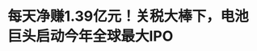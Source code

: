 <!DOCTYPE html>
<html lang="zh-CN">

<head>
    
<title>每天净赚1.39亿元！关税大棒下，电池巨头启动今年全球最大IPO_腾讯新闻</title>
<meta name="keywords" content="宁德时代,股票,关税,电池,IPO,中国石化">
<meta name="description" content="腾讯汽车《远光灯》 特约作者｜郭亦非       编辑｜杨布丁      今年全球市场规模最大的一次IPO即将诞生。      5月12日上午，香港交易所披露，宁德时代宣布正式启动国际配售簿记，在港....">
<meta name="author" content="腾讯网">
<meta name="copyright" content="Copyright 1998 - 2025 Tencent. All Rights Reserved">
<meta property="og:type" content="news" />

<meta property="og:title" content="每天净赚1.39亿元！关税大棒下，电池巨头启动今年全球最大IPO_腾讯新闻" />
<meta property="og:description" content="腾讯汽车《远光灯》 特约作者｜郭亦非       编辑｜杨布丁      今年全球市场规模最大的一次IPO即将诞生。      5月12日上午，香港交易所披露，宁德时代宣布正式启动国际配售簿记，在港...." />
<meta property="og:url" content="https://news.qq.com/rain/a/20250512A03FQV00" />
<meta property="og:image" content="https://inews.gtimg.com/news_ls/O8CxXuHLhS8BEH8XmpacqXubxEOiiwYJR0CrlowwB58IEAA_640330/0" />
<meta property="article:author" content="远光灯" />
<meta property="article:published_time" content="2025-05-12 11:17:18" />
<meta property="category" content="finance" />

<meta name="baidu-site-verification" content="jJeIJ5X7pP" />
    <meta charset="utf-8" />
<meta http-equiv="X-UA-Compatible" content="IE=Edge" />
<meta name="viewport" content="width=device-width, initial-scale=1, shrink-to-fit=no" />
<link rel="dns-prefetch" href="mat1.gtimg.com">
<link rel="dns-prefetch" href="i.news.qq.com">
<link rel="shortcut icon" href="https://mat1.gtimg.com/qqcdn/qqindex2021/favicon.ico">
<script nomodule="true" src="https://mat1.gtimg.com/qqcdn/qqindex2021/common-static/20240515201444/core3-37-1.min.js"></script>
<script>
  try {
    if (!window.IntersectionObserver) {
      var observerScript = document.createElement('script');
      observerScript.src = "https://mat1.gtimg.com/qqcdn/qqindex2021/common-static/20241024141058/intersection-observer-polyfill.js";
      document.head.appendChild(observerScript);
    }
  } catch (error) {}
</script>

<script>
  try {
    if (!Element.prototype.scrollTo) {
      var scrollScript = document.createElement('script');
      scrollScript.src = "https://mat1.gtimg.com/qqcdn/qqindex2021/common-static/20241025153001/scroll-behavior-polyfill.js";
      document.head.appendChild(scrollScript);
    }
  } catch (error) {}
</script>
<script>
  try {
    if ('scrollRestoration' in window.history) {
      window.history.scrollRestoration = 'manual';
    }
    window.isPcClient = Boolean(window.electron) && (
      window.navigator.userAgent.indexOf('pc-client') > 0 ||
      window.navigator.userAgent.indexOf('TencentNews') > 0
    );
  } catch {}
</script>
<script>
  try {
    if (window.isPcClient) {
      var bodyStyle = document.createElement('style');
      bodyStyle.innerText = 'body{ zoom: 0.95 }';
      document.head.appendChild(bodyStyle);
    }
  } catch {}
</script>
<script>
  window.DATA = {"url":"https://view.inews.qq.com/a/20250512A03FQV00","article_id":"20250512A03FQV00","article_type":"0","title":"每天净赚1.39亿元！关税大棒下，电池巨头启动今年全球最大IPO","desc":"腾讯汽车《远光灯》 特约作者｜郭亦非       编辑｜杨布丁      今年全球市场规模最大的一次IPO即将诞生。      5月12日上午，香港交易所披露，宁德时代宣布正式启动国际配售簿记，在港....","iNewsRecommendLevel":1,"abstract":"腾讯汽车《远光灯》 特约作者｜郭亦非       编辑｜杨布丁      今年全球市场规模最大的一次IPO即将诞生。      5月12日上午，香港交易所披露，宁德时代宣布正式启动国际配售簿记，在港....","catalog1":"finance","ad_channel_sign":"finance","introduction":"","media":"远光灯","media_id":"2606","pubtime":"2025-05-12 11:17:18","comment_id":"8411123603","political":0,"cmsId":"20250512A03FQV00","cms_id":"20250512A03FQV00","closeAllAd":0,"closeAllFavorite":false,"originContent":{"directory":{"ai_list":[{"desc":"宁德时代启动全球最大IPO","link":"AIPOS_0"},{"desc":"宁德时代港股IPO规模","link":"AIPOS_1"},{"desc":"宁德时代海外市场拓展","link":"AIPOS_2"},{"desc":"宁德时代海外产能布局","link":"AIPOS_3"},{"desc":"宁德时代基石投资者","link":"AIPOS_4"},{"desc":"宁德时代面临关税挑战","link":"AIPOS_5"}],"enable":2,"list":null},"key_points_show":["宁德时代正式启动国际配售簿记，计划在港上市发行1.179亿股H股，若全额行使发行价格上限，融资规模预计为40-53亿美元，成为今年全球规模最大的一次IPO。","公司此次港股IPO所筹资金90%用于推进匈牙利一期和二期项目，10%用于一般运营资金，匈牙利项目投资规模为73.4亿欧元，总产能为100GWh。","除此之外，宁德时代还与斯特兰蒂斯合资的西班牙磷酸铁锂电池工厂，投资额为41亿欧元，规划产能为50GWh，计划2026年底开始生产。","此次港股上市，宁德时代获得20余家基石投资者支持，其中包括中石化、KIA、高瓴资本等，投资金额从3000万美元到5亿美元不等。"],"text":"\u003cdiv class=\"rich_media_content\"\u003e\u003cp\u003e\u003cstrong\u003e腾讯汽车《远光灯》 特约作者｜郭亦非 \u003c/strong\u003e\u003c/p\u003e\u003cp\u003e\u003cstrong\u003e编辑｜杨布丁\u003c/strong\u003e\u003c/p\u003e\u003cp\u003e今年全球市场规模最大的一次IPO即将诞生。\u003c/p\u003e\u003cp\u003e5月12日上午，\u003c!--SECURE_LINK_BEGIN_0--\u003e香港交易所\u003c!--SECURE_LINK_END_0--\u003e披露，\u003c!--SECURE_LINK_BEGIN_1--\u003e宁德时代\u003c!--SECURE_LINK_END_1--\u003e宣布正式启动国际配售簿记，在港上市拟发行1.179亿股H股，另设发售量调整权及超额配股权，若该两项权利均获全额行使，按发行价格上限每股263港元计算，本次港股IPO发行规模预计为40-53亿美元。\u003c/p\u003e\u003cp\u003e\u003cstrong\u003e不出意外，这不仅是今年全球规模最大的一次IPO，也是自2021年2月快手登陆港交所（62亿美元），香港募资规模最大的一次新股上市。\u003c/strong\u003e宁德时代预计于5月20日，在香港联交所主板挂牌并开始上市交易。\u003c/p\u003e\u003cp\u003e值得一提的是，作为新能源行业最大竞争对手，2025年3月，\u003c!--SECURE_LINK_BEGIN_2--\u003e比亚迪\u003c!--SECURE_LINK_END_2--\u003e刚刚在港股完成了一笔433亿港元的巨额融资。\u003c/p\u003e\u003cp\u003e相比于5月9日A股248.27元/股的收盘价，263港元的这一港股定价有小幅折让。中信里昂此前判断，5%—10%的折让幅度能够获得港股投资者认可。\u003c/p\u003e\u003cp\u003e为了将股价保持高位，早在4月7日，宁德时代便推出40-80亿元的A股回购计划。截至4月底，17个交易日累计回购金额已达15.5亿元。\u003c/p\u003e\u003cp\u003e国内市场增长空间逼近天花板，宁德时代迫切需要海外市场增量。\u003cstrong\u003e\u003c!--SECURE_LINK_BEGIN_3--\u003e华泰证券\u003c!--SECURE_LINK_END_3--\u003e此前在一份研报中判断称，宁德时代赴港上市的主要目的不是融资，而是搭建海外资本运作的关键平台，助力推动海外市场拓展、产能建设落地。\u003c/strong\u003e\u003c/p\u003e\u003cp\u003e海外产能布局仍充满着不确定性因素。财报披露，截至2025年一季度末，宁德时代持有现金及现金等价物余额达到2863亿元。虽然不差钱，但海外建厂及运营需大量外汇储备。截至2024年底，其手中持有132.57亿美元及16.16亿欧元，这难以覆盖欧洲等地动辄数十亿欧元的投资及持续的海外战略布局需求。\u003c!--MID_AD_0--\u003e\u003c!--EOP_0--\u003e\u003c/p\u003e\u003c!--MID_ARTICLE_AD_0--\u003e\u003c!--PARAGRAPH_0--\u003e\u003cp\u003e\u003cstrong\u003e宁德时代披露，此次港股上市所筹资金90%用于推进匈牙利一期和二期项目，10%则用于一般运营资金。\u003c/strong\u003e匈牙利项目投资规模为73.4亿欧元，总产能为100GWh。目前一期项目模组线已经投入运行，电芯预计2025年下半年投产。截至2024年底，公司已投入约7亿欧元。\u003c/p\u003e\u003cp\u003e此外，其与\u003c!--SECURE_LINK_BEGIN_4--\u003e斯特兰蒂斯\u003c!--SECURE_LINK_END_4--\u003e合资的西班牙磷酸铁锂电池工厂，投资额为41亿欧元，规划产能为50GWh，计划2026年底开始生产。其还计划在印尼投资60亿美元动力电池产业链，预计2027年投产，年产能为15GWh。截至2024年底，公司目前产能约 676GWh，在建产能 219GWh，产能利用率为76%。\u003c!--MID_AD_1--\u003e\u003c!--EOP_1--\u003e\u003c/p\u003e\u003c!--MID_ARTICLE_AD_1--\u003e\u003c!--PARAGRAPH_1--\u003e\u003cp\u003e\u003cstrong\u003e中石化领衔，20余家基石投资者入局\u003c/strong\u003e\u003c/p\u003e\u003cp\u003e此次宁德时代赴港上市，有多达20家基石投资者参与这场资本盛宴。\u003c/p\u003e\u003cp\u003e这份名单遍及国央企巨头、国内知名私募、海外主权基金、地方国资等，投资金额从3000万美元到5亿美元不等，按照263港元发行上限计算，基石投资者合计认购203.71亿港元，占到此次发行的65.7%。\u003c/p\u003e\u003cp\u003e这其中，\u003cstrong\u003e包括中石化、KIA（科威特投资局）、高瓴资本三家投资额最大，分别为5亿美元、5亿美元和2亿美元\u003c/strong\u003e，其他投资者包括高毅资产、UBS（\u003c!--SECURE_LINK_BEGIN_5--\u003e瑞银\u003c!--SECURE_LINK_END_5--\u003e）资管、Oaktree（橡树资本）、Mirae（韩国未来资产）、RBC（\u003c!--SECURE_LINK_BEGIN_6--\u003e加拿大皇家银行\u003c!--SECURE_LINK_END_6--\u003e）、\u003c!--SECURE_LINK_BEGIN_7--\u003e中国太保\u003c!--SECURE_LINK_END_7--\u003e、泰康、博裕、景林、洛阳科创、中邮理财等。\u003c/p\u003e\u003cp\u003e\u003c!--IMG_0--\u003e\u003c/p\u003e\u003cp class=\"qqnews_image_desc\" style=\"color: #666; font-size: 14px; text-align: center\"\u003e宁德时代港股IPO基石投资者\u003c/p\u003e\u003cp\u003e\u003cstrong\u003e央企能源巨头中石化成为基石投资者，其实早就有迹可循。\u003c/strong\u003e\u003c/p\u003e\u003cp\u003e在宁德时代启动港股IPO不久，4月初，其就与中石化达成换电合作协议，计划年内建设500座换电站，长期目标扩展至1万座。值得一提的是，作为中国最大的成品油和石化产品巨头，中石化已在全国建成3万座加油站，以及1万座超充快充站。\u003c/p\u003e\u003cp\u003e\u003c!--SECURE_LINK_BEGIN_8--\u003e曾毓群\u003c!--SECURE_LINK_END_8--\u003e和中石化董事长马永生共同出席了上述签约仪式。除了换电外，双方还将在零碳、微电网、车生态、电池材料等领域拓展合作空间，“同时结合产业合作落地推动多层次资本股权合资的合作”。\u003c/p\u003e\u003cp\u003e\u003cstrong\u003e换电是曾毓群格外看中的新增长引擎，\u003c/strong\u003e他此前曾判断称，“到2030年，在电车补能模式上，换电、家充和公共充电桩将三分天下。”为此，宁德时代立下目标——2025年建成1000座换电站，中期目标为10000座，最终目标则为30000座至40000座，试图成为“电动汽车界的中石油/中石化”。\u003c/p\u003e\u003cp\u003e值得一提的是，与众多海湾石油国家类似，科威特也正推动新能源转型，其“2025愿景”提出要减少对石油的依赖。2025年3月，其已与中国达成合建两大光伏项目的框架协议，每个项目的装机容量为3500兆瓦（MW），以此应对夏季电力供应缺口扩大难题。\u003c/p\u003e\u003cp\u003e\u003cstrong\u003e一位香港私募投资人士告诉腾讯汽车《远光灯》，对于这些机构来说，投资更多带有战略意义，比如通过成为股东的方式吸引宁德去当地投资，抓住新能源红利期；而中小投资者则更看中是否能在中短期赚到钱。电池行业高度竞争，宁德时代也不是拥有强护城河的企业，仅靠价格、成本优势创造的护城河都比较脆弱。\u003c/strong\u003e\u003c/p\u003e\u003cp\u003e截止到2025年3月底，宁德时代股权结构中，57岁的曾毓群实控的瑞庭投资，持有23.27%的股份。此次港股上市后，曾毓群持股比例将降至22.66%，仍为公司第一大股东。\u003c/p\u003e\u003cp\u003e作为多年创业搭档，担任副董事长的李平直接持股4.58%。两人曾长期为一致行动人，但在去年2月，双方解除一致行动人关系，公司实际控制人由曾毓群、李平变更为曾毓群。此外，黄世霖持股10.58%，他也为宁德时代联合创始人，曾为公司“二当家”，早前于2022年离职。宁波联合创新新能源投资管理合伙企业也持股6.45%。\u003c/p\u003e\u003cp data-exeditor-arbitrary-box=\"image-box\"\u003e\u003c!--IMG_1--\u003e\u003c/p\u003e\u003cp style=\"text-align: center\" class=\"qqnews_image_desc\"\u003e\u003cspan style=\"font-size: 14px\"\u003e\u003cspan style=\"color: rgb(102, 102, 102)\"\u003e（港股上市后宁德时代股权结构图）\u003c/span\u003e\u003c/span\u003e\u003c/p\u003e\u003cp\u003e\u003cstrong\u003e关税大棒下，如何把更多电池卖到海外去？\u003c/strong\u003e\u003c/p\u003e\u003cp\u003e借助于中国新能源汽车市场的起飞，宁德时代顺势成为全球出货量最大、也是最能赚钱的电池公司。\u003c/p\u003e\u003cp\u003e韩国市场机构SNE Research统计，在动力电池领域，宁德时代动力电池装车量已连续8年排名全球第一，2024年全球市占率为37.9%，2025年一季度提升至38.3%，明显高于第二名比亚迪（16.7%）。\u003c/p\u003e\u003cp\u003e财报显示，在营收首次同比下降9.7%的前提下，\u003cstrong\u003e2024年，宁德时代的归母利润仍保持15%的同比增幅，507.45亿元的利润值也是2018年A股上市以来的最高峰，相当于每天净赚1.39亿元。\u003c/strong\u003e这一方面得益于麒麟、神行电池等高溢价产品的出货量提升，另一方面也靠自身供应链的降本策略所致。\u003c/p\u003e\u003cp\u003e纵观竞争激烈的国内车市，持续近三年的价格战未见停歇，占到整车三成以上成本的电池，自然也是车企迫切需要降本的焦点。依靠电池品牌溢价，“选电车认准宁德时代电池”的To C战略能否持续仍需打个问号。此外，随着比亚迪、吉利、广汽等自主车企下场自研电池，并集体冲高，宁德时代在中高端市场也面临着不小的冲击。\u003c!--MID_AD_2--\u003e\u003c!--EOP_2--\u003e\u003c/p\u003e\u003c!--MID_ARTICLE_AD_2--\u003e\u003c!--PARAGRAPH_2--\u003e\u003cp\u003e\u003cstrong\u003e一位锂电池行业人士对腾讯汽车《远光灯》分析称，宁德时代此前在全球布局大量锂镍钴磷等电池矿产资源，但这两年市场供需关系逆转，电池级碳酸锂每吨价格从接近60万元跌至现在的六七万，想要消化这些上游原材料产能，光靠卖给车企动力电池远远不够，还需要向更多下游消费场景延伸，寻找第二条业务增长曲线，比如巧克力换电、磐石滑板底盘、商业航空、人形机器人等。\u003c/strong\u003e\u003c!--MID_AD_3--\u003e\u003c!--EOP_3--\u003e\u003c/p\u003e\u003c!--MID_ARTICLE_AD_3--\u003e\u003c!--PARAGRAPH_3--\u003e\u003cp\u003e“走出去，到海外去”，也成了宁德时代的迫切任务。海外市场毛利高、增长空间大，但不确定性因素也更强。在2024年，宁德时代海外营收同比下降了15.77%至1103.4亿元，在整体营收占比中，也减少了2.19个百分点。\u003c/p\u003e\u003cp\u003e相比于把动力电池更多卖给国内车企，储能电池业务方面的国外客户占比六成，这些主要订单来自欧洲和美国市场。\u003c/p\u003e\u003cp\u003e2024年，美国对从中国进口的锂电池加征25%的关税，2025年，在特朗普关税大棒下，汽车零部件则征收25%的关税。这意味着，作为行业领头羊，宁德时代难以独善其身，此前其已被美国国防部列为中国军事企业名单，甚至此次港股IPO两位联席保荐人大摩和美国银行，也一度遭到美国国会议员发函劝退。\u003c/p\u003e\u003cp\u003e\u003cstrong\u003e值得一提的是，在此次招股书中，宁德时代也特意披露了该风险：“近年来，我们直接从中国出口到美国的产品收入占比比较小，但也无法预测各国关税演变对业务产生的潜在影响。”\u003c/strong\u003e\u003c/p\u003e\u003cp\u003e海豚投研在一份研报中指出，美国关税对宁德时代储能业务影响相对较大，2024年其储能出货40%-50%是往美国，对应约40-45Gwh左右，占2024年整体出货量约9%，这部分业务净利约占到整体净利的10%-15%。\u003c/p\u003e\u003cp\u003e\u003cstrong\u003e其建议称，如果关税持续严重影响公司储能业务，宁德时代可能会考虑采用类似动力电池向美国出货的的LRS模式\u003c/strong\u003e（采用许可、授权和服务的方式，帮助电池厂商快速建成电池工厂，工厂资本开支则由另一厂商承担，宁德时代不在合作工厂占有股份，而是收取专利授权费和服务费，所以虽然降低了收入规模，但资本开支减少，同时技术授权高毛利模式会带来利润率提升），这块对美国的储能生意仍然可以继续做下去。\u003c!--MID_AD_4--\u003e\u003c!--EOP_4--\u003e\u003c/p\u003e\u003c!--MID_ARTICLE_AD_4--\u003e\u003c!--PARAGRAPH_4--\u003e\u003cp\u003e早在2023年，福特汽车宣布投资35亿美元，与宁德时代共建动力电池厂，这是其LRS模式下落地的首个合作项目。但囿于需求不足等原因，项目规划产能目前缩减超过四成。此外，去年，市场传闻通用汽车正与宁德时代谈判共建电池工厂，但迄今为止未见正式落地。\u003c/p\u003e\u003cp\u003e对于美国市场的现状，在5月初的一场与投资者的沟通会上，宁德时代管理层介绍称，去年美国市场出货40-50GWh，但特斯拉等客户美国工厂集成产品销往全球，仅美国本土销售部分受影响，占美国出货不到一半，直接影响占储能业务不到5%。美国市场储能项目因关税停滞，中东、澳洲等市场增量将填补缺口。\u003c/p\u003e\u003cdiv powered-by=\"qqnews_ex-editor\"\u003e\u003c/div\u003e\u003cstyle\u003e.rich_media_content{--news-tabel-th-night-color: #444444;--news-font-day-color: #333;--news-font-night-color: #d9d9d9;--news-bottom-distance: 22px}.rich_media_content p:not([data-exeditor-arbitrary-box=image-box]){letter-spacing:.5px;line-height:30px;margin-bottom:var(--news-bottom-distance);word-wrap:break-word}.rich_media_content{color:var(--news-font-day-color);font-size:18px}@media(prefers-color-scheme:dark){body:not([data-weui-theme=light]):not([dark-mode-disable=true]) .rich_media_content p:not([data-exeditor-arbitrary-box=image-box]){letter-spacing:.5px;line-height:30px;margin-bottom:var(--news-bottom-distance);word-wrap:break-word}body:not([data-weui-theme=light]):not([dark-mode-disable=true]) .rich_media_content{color:var(--news-font-night-color)}}.data_color_scheme_dark .rich_media_content p:not([data-exeditor-arbitrary-box=image-box]){letter-spacing:.5px;line-height:30px;margin-bottom:var(--news-bottom-distance);word-wrap:break-word}.data_color_scheme_dark .rich_media_content{color:var(--news-font-night-color)}.data_color_scheme_dark .rich_media_content{font-size:18px}.rich_media_content p[data-exeditor-arbitrary-box=image-box]{margin-bottom:11px}.rich_media_content\u003ediv:not(.qnt-video),.rich_media_content\u003esection{margin-bottom:var(--news-bottom-distance)}.rich_media_content hr{margin-bottom:var(--news-bottom-distance)}.rich_media_content .link_list{margin:0;margin-top:20px;min-height:0!important}.rich_media_content blockquote{background:#f9f9f9;border-left:6px solid #ccc;margin:1.5em 10px;padding:.5em 10px}.rich_media_content blockquote p{margin-bottom:0!important}.data_color_scheme_dark .rich_media_content blockquote{background:#323232}@media(prefers-color-scheme:dark){body:not([data-weui-theme=light]):not([dark-mode-disable=true]) .rich_media_content blockquote{background:#323232}}.rich_media_content ol[data-ex-list]{--ol-start: 1;--ol-list-style-type: decimal;list-style-type:none;counter-reset:olCounter calc(var(--ol-start,1) - 1);position:relative}.rich_media_content ol[data-ex-list]\u003eli\u003e:first-child::before{content:counter(olCounter,var(--ol-list-style-type)) '. ';counter-increment:olCounter;font-variant-numeric:tabular-nums;display:inline-block}.rich_media_content ul[data-ex-list]{--ul-list-style-type: circle;list-style-type:none;position:relative}.rich_media_content ul[data-ex-list].nonUnicode-list-style-type\u003eli\u003e:first-child::before{content:var(--ul-list-style-type) ' ';font-variant-numeric:tabular-nums;display:inline-block;transform:scale(0.5)}.rich_media_content ul[data-ex-list].unicode-list-style-type\u003eli\u003e:first-child::before{content:var(--ul-list-style-type) ' ';font-variant-numeric:tabular-nums;display:inline-block;transform:scale(0.8)}.rich_media_content ol:not([data-ex-list]){padding-left:revert}.rich_media_content ul:not([data-ex-list]){padding-left:revert}.rich_media_content table{display:table;border-collapse:collapse;margin-bottom:var(--news-bottom-distance)}.rich_media_content table th,.rich_media_content table td{word-wrap:break-word;border:1px solid #ddd;white-space:nowrap;padding:2px 5px}.rich_media_content table th{font-weight:700;background-color:#f0f0f0;text-align:left}.rich_media_content table p{margin-bottom:0!important}.data_color_scheme_dark .rich_media_content table th{background:var(--news-tabel-th-night-color)}@media(prefers-color-scheme:dark){body:not([data-weui-theme=light]):not([dark-mode-disable=true]) .rich_media_content table th{background:var(--news-tabel-th-night-color)}}.rich_media_content .qqnews_image_desc,.rich_media_content p[type=om-image-desc]{line-height:20px!important;text-align:center!important;font-size:14px!important;color:#666!important}.rich_media_content div[data-exeditor-arbitrary-box=wrap]:not([data-exeditor-arbitrary-box-special-style]){max-width:100%}.rich_media_content .qqnews-content{--wmfont: 0;--wmcolor: transparent;font-size:var(--wmfont);color:var(--wmcolor);line-height:var(--wmfont)!important;margin-bottom:var(--wmfont)!important}.rich_media_content .qqnews_sign_emphasis{background:#f7f7f7}.rich_media_content .qqnews_sign_emphasis ol{word-wrap:break-word;border:none;color:#5c5c5c;line-height:28px;list-style:none;margin:14px 0 6px;padding:16px 15px 4px}.rich_media_content .qqnews_sign_emphasis p{margin-bottom:12px!important}.rich_media_content .qqnews_sign_emphasis ol\u003eli\u003ep{padding-left:30px}.rich_media_content .qqnews_sign_emphasis ol\u003eli{list-style:none}.rich_media_content .qqnews_sign_emphasis ol\u003eli\u003ep:first-child::before{margin-left:-30px;content:counter(olCounter,decimal) ''!important;counter-increment:olCounter!important;font-variant-numeric:tabular-nums!important;background:#37f;border-radius:2px;color:#fff;font-size:15px;font-style:normal;text-align:center;line-height:18px;width:18px;height:18px;margin-right:12px;position:relative;top:-1px}.data_color_scheme_dark .rich_media_content .qqnews_sign_emphasis{background:#262626}.data_color_scheme_dark .rich_media_content .qqnews_sign_emphasis ol\u003eli\u003ep{color:#a9a9a9}@media(prefers-color-scheme:dark){body:not([data-weui-theme=light]):not([dark-mode-disable=true]) .rich_media_content .qqnews_sign_emphasis{background:#262626}body:not([data-weui-theme=light]):not([dark-mode-disable=true]) .rich_media_content .qqnews_sign_emphasis ol\u003eli\u003ep{color:#a9a9a9}}.rich_media_content h1,.rich_media_content h2,.rich_media_content h3,.rich_media_content h4,.rich_media_content h5,.rich_media_content h6{margin-bottom:var(--news-bottom-distance);font-weight:700}.rich_media_content h1{font-size:20px}.rich_media_content h2,.rich_media_content h3{font-size:19px}.rich_media_content h4,.rich_media_content h5,.rich_media_content h6{font-size:18px}.rich_media_content li:empty{display:none}.rich_media_content ul,.rich_media_content ol{margin-bottom:var(--news-bottom-distance)}.rich_media_content div\u003ep:only-child{margin-bottom:0!important}.rich_media_content .cms-cke-widget-title-wrap p{margin-bottom:0!important}\u003c/style\u003e\u003c/div\u003e","version":"v2"},"originAttribute":{"IMG_0":{"bigOrigUrl":"https://inews.gtimg.com/news_bt/OJiJIp9nqcuoFHJBY_m2Rc9kODOTbWzMB66iYEYB53OeQAA/0","compressUrl":"https://inews.gtimg.com/news_bt/OJiJIp9nqcuoFHJBY_m2Rc9kODOTbWzMB66iYEYB53OeQAA/641","desc":"","fullPic":"1","height":749,"imgurl0":"https://inews.gtimg.com/news_bt/OJiJIp9nqcuoFHJBY_m2Rc9kODOTbWzMB66iYEYB53OeQAA/0","imgurl1000":"https://inews.gtimg.com/news_bt/OJiJIp9nqcuoFHJBY_m2Rc9kODOTbWzMB66iYEYB53OeQAA/1000","islong":0,"origUrl":"https://inews.gtimg.com/news_bt/OJiJIp9nqcuoFHJBY_m2Rc9kODOTbWzMB66iYEYB53OeQAA/641","size":329,"style":"display: inline-block; max-width: 100%; width: 1588px","thumb":"https://inews.gtimg.com/news_bt/OJiJIp9nqcuoFHJBY_m2Rc9kODOTbWzMB66iYEYB53OeQAA_181x181s/0","url":"https://inews.gtimg.com/news_bt/OJiJIp9nqcuoFHJBY_m2Rc9kODOTbWzMB66iYEYB53OeQAA/641","width":641},"IMG_1":{"bigOrigUrl":"https://inews.gtimg.com/news_bt/OBCZMX4CIWS0py-GKs_8XwYCJEp9H03Qm3-rWUUPGpb-sAA/0","compressUrl":"https://inews.gtimg.com/news_bt/OBCZMX4CIWS0py-GKs_8XwYCJEp9H03Qm3-rWUUPGpb-sAA/641","desc":"","fullPic":"1","height":292,"imgurl0":"https://inews.gtimg.com/news_bt/OBCZMX4CIWS0py-GKs_8XwYCJEp9H03Qm3-rWUUPGpb-sAA/0","imgurl1000":"https://inews.gtimg.com/news_bt/OBCZMX4CIWS0py-GKs_8XwYCJEp9H03Qm3-rWUUPGpb-sAA/1000","islong":0,"origUrl":"https://inews.gtimg.com/news_bt/OBCZMX4CIWS0py-GKs_8XwYCJEp9H03Qm3-rWUUPGpb-sAA/641","size":66,"style":"display: inline-block; max-width: 100%; width: 1269px","thumb":"https://inews.gtimg.com/news_bt/OBCZMX4CIWS0py-GKs_8XwYCJEp9H03Qm3-rWUUPGpb-sAA_181x181s/0","url":"https://inews.gtimg.com/news_bt/OBCZMX4CIWS0py-GKs_8XwYCJEp9H03Qm3-rWUUPGpb-sAA/641","width":641},"SECURE_LINK_BEGIN_0":{"cms_orig_info":{"desc":"香港交易所","trust_level":1,"type":"huaci_stock","url":"https://wzq.tenpay.com/mm/detail?type=2\u0026scode=00388\u0026stat_data=Ozm00p000n006"},"desc":"香港交易所","trust_level":1,"type":"huaci_stock","url":"https://wzq.tenpay.com/mm/detail?type=2\u0026scode=00388\u0026stat_data=Ozm00p000n006"},"SECURE_LINK_BEGIN_1":{"cms_orig_info":{"desc":"宁德时代","trust_level":1,"type":"huaci_stock","url":"https://wzq.tenpay.com/mm/detail?type=0\u0026scode=300750\u0026stat_data=Ozm00p000n006"},"desc":"宁德时代","trust_level":1,"type":"huaci_stock","url":"https://wzq.tenpay.com/mm/detail?type=0\u0026scode=300750\u0026stat_data=Ozm00p000n006"},"SECURE_LINK_BEGIN_2":{"cms_orig_info":{"desc":"比亚迪","trust_level":1,"type":"huaci_stock","url":"https://wzq.tenpay.com/mm/detail?type=0\u0026scode=002594\u0026stat_data=Ozm00p000n006"},"desc":"比亚迪","trust_level":1,"type":"huaci_stock","url":"https://wzq.tenpay.com/mm/detail?type=0\u0026scode=002594\u0026stat_data=Ozm00p000n006"},"SECURE_LINK_BEGIN_3":{"cms_orig_info":{"desc":"华泰证券","trust_level":1,"type":"","url":"https://wzq.tenpay.com/mm/detail?type=1\u0026scode=601688\u0026stat_data=Ozm00p000n006"},"desc":"华泰证券","trust_level":1,"type":"","url":"https://wzq.tenpay.com/mm/detail?type=1\u0026scode=601688\u0026stat_data=Ozm00p000n006"},"SECURE_LINK_BEGIN_4":{"cms_orig_info":{"desc":"斯特兰蒂斯","trust_level":1,"type":"huaci_stock","url":"https://wzq.tenpay.com/mm/detail?type=3\u0026scode=STLA.N\u0026stat_data=Ozm00p000n006"},"desc":"斯特兰蒂斯","trust_level":1,"type":"huaci_stock","url":"https://wzq.tenpay.com/mm/detail?type=3\u0026scode=STLA.N\u0026stat_data=Ozm00p000n006"},"SECURE_LINK_BEGIN_5":{"cms_orig_info":{"desc":"瑞银","trust_level":1,"type":"huaci_stock","url":"https://wzq.tenpay.com/mm/detail?type=3\u0026scode=UBS.N\u0026stat_data=Ozm00p000n006"},"desc":"瑞银","trust_level":1,"type":"huaci_stock","url":"https://wzq.tenpay.com/mm/detail?type=3\u0026scode=UBS.N\u0026stat_data=Ozm00p000n006"},"SECURE_LINK_BEGIN_6":{"cms_orig_info":{"desc":"加拿大皇家银行","trust_level":1,"type":"huaci_stock","url":"https://wzq.tenpay.com/mm/detail?type=3\u0026scode=RY.N\u0026stat_data=Ozm00p000n006"},"desc":"加拿大皇家银行","trust_level":1,"type":"huaci_stock","url":"https://wzq.tenpay.com/mm/detail?type=3\u0026scode=RY.N\u0026stat_data=Ozm00p000n006"},"SECURE_LINK_BEGIN_7":{"cms_orig_info":{"desc":"中国太保","trust_level":1,"type":"huaci_stock","url":"https://wzq.tenpay.com/mm/detail?type=1\u0026scode=601601\u0026stat_data=Ozm00p000n006"},"desc":"中国太保","trust_level":1,"type":"huaci_stock","url":"https://wzq.tenpay.com/mm/detail?type=1\u0026scode=601601\u0026stat_data=Ozm00p000n006"},"SECURE_LINK_END_0":{"trust_level":1},"SECURE_LINK_END_1":{"trust_level":1},"SECURE_LINK_END_2":{"trust_level":1},"SECURE_LINK_END_3":{"trust_level":1},"SECURE_LINK_END_4":{"trust_level":1},"SECURE_LINK_END_5":{"trust_level":1},"SECURE_LINK_END_6":{"trust_level":1},"SECURE_LINK_END_7":{"trust_level":1}},"selfDeclare":{},"userAddress":"北京","card":{"chlid":"2606","chlname":"远光灯","desc":"《远光灯》是腾讯汽车原创深度内容栏目，聚焦行业重大事件的深度解读。","icon":"https://inews.gtimg.com/news_ls/O99-mACeeX4TqWa6JBHl08UcT3whwLrWlFiCt1EUbd1JQAA_200200/0","msgEntry":1,"uin":"ec2e14c4a23c4af7eb","update_frequency":"0","vip_desc":"腾讯汽车《远光灯》栏目官方账号","vip_icon_night":"http://inews.gtimg.com/newsapp_ls/0/14876052067/0","vip_place":"left","vip_type":"30012","vip_icon":"http://inews.gtimg.com/newsapp_ls/0/14876051701/0","vip_type_new":"30012","suid":"8QMc13pa6IcbsTjb","liveInfo":{},"cpLevel":1},"interationCount":{"like":35,"collect":41,"share":41},"payment_info":{"is_free_to_read":0,"need_pay":0,"pay_type":"","text_free_percent":0},"article_is_pay":false,"payment_column_info_v1":{"is_column_pay":false,"read_count_all":0},"tag_info_item":null,"contentWordsNum":3320,"extraProperty":{"FeedbackDetailDisableInsert":0,"zanSkinType":""},"relateWelfare":{},"aiSwitch":true,"isOversize":false,"videoArr":[]};
</script>
<script>
  window.channelInfo = {"channelConfig":{"channelNav":[{"_auto_id":"1","active_alien_img":"","alien_img":"","channel_id":"news_news_home","is_local":"0","link":"https://www.qq.com","name_cn":"首页","name_en":"home"},{"_auto_id":"2","active_alien_img":"","alien_img":"","channel_id":"news_news_top","is_local":"0","link":"","name_cn":"要闻","name_en":"news"},{"_auto_id":"4","active_alien_img":"","alien_img":"","channel_id":"news_news_bj","is_local":"1","link":"","name_cn":"北京","name_en":"bj"},{"_auto_id":"5","active_alien_img":"","alien_img":"","channel_id":"news_news_finance","is_local":"0","link":"","name_cn":"财经","name_en":"finance"},{"_auto_id":"6","active_alien_img":"","alien_img":"","channel_id":"news_news_tech","is_local":"0","link":"","name_cn":"科技","name_en":"tech"},{"_auto_id":"7","active_alien_img":"","alien_img":"","channel_id":"tv","is_local":"0","link":"https://v.qq.com/channel/tv/?ptag=qqnews","name_cn":"电视剧","name_en":"tv"},{"_auto_id":"8","active_alien_img":"","alien_img":"","channel_id":"news_news_qa","is_local":"0","link":"","name_cn":"热问","name_en":"qa"},{"_auto_id":"9","active_alien_img":"","alien_img":"","channel_id":"news_news_ent","is_local":"0","link":"","name_cn":"娱乐","name_en":"ent"},{"_auto_id":"10","active_alien_img":"","alien_img":"","channel_id":"variety","is_local":"0","link":"https://v.qq.com/channel/variety/?ptag=qqnews","name_cn":"综艺","name_en":"variety"},{"_auto_id":"11","active_alien_img":"","alien_img":"","channel_id":"news_news_sports","is_local":"0","link":"","name_cn":"体育","name_en":"sports"},{"_auto_id":"13","active_alien_img":"","alien_img":"","channel_id":"news_news_nba","is_local":"0","link":"","name_cn":"NBA","name_en":"nba"},{"_auto_id":"14","active_alien_img":"","alien_img":"","channel_id":"news_news_world","is_local":"0","link":"","name_cn":"国际","name_en":"world"},{"_auto_id":"15","active_alien_img":"","alien_img":"","channel_id":"news_news_mil","is_local":"0","link":"","name_cn":"军事","name_en":"milite"},{"_auto_id":"16","active_alien_img":"","alien_img":"","channel_id":"news_news_auto","is_local":"0","link":"","name_cn":"汽车","name_en":"auto"},{"_auto_id":"17","active_alien_img":"","alien_img":"","channel_id":"news_news_house","is_local":"0","link":"","name_cn":"房产","name_en":"house"},{"_auto_id":"18","active_alien_img":"","alien_img":"","channel_id":"news_news_edu","is_local":"0","link":"","name_cn":"教育","name_en":"edu"},{"_auto_id":"19","active_alien_img":"","alien_img":"","channel_id":"news_news_antip","is_local":"0","link":"","name_cn":"健康","name_en":"health"},{"_auto_id":"20","active_alien_img":"","alien_img":"","channel_id":"news_news_video","is_local":"0","link":"","name_cn":"视频","name_en":"video"},{"_auto_id":"21","active_alien_img":"","alien_img":"","channel_id":"news_news_game","is_local":"0","link":"","name_cn":"游戏","name_en":"games"},{"_auto_id":"22","active_alien_img":"","alien_img":"","channel_id":"news_news_nchupin","is_local":"0","link":"","name_cn":"眼界","name_en":"chupin"},{"_auto_id":"24","active_alien_img":"","alien_img":"","channel_id":"news_news_football","is_local":"0","link":"","name_cn":"足球","name_en":"football"},{"_auto_id":"25","active_alien_img":"","alien_img":"","channel_id":"news_news_kepu","is_local":"0","link":"","name_cn":"科学","name_en":"kepu"},{"_auto_id":"26","active_alien_img":"","alien_img":"","channel_id":"news_news_digi","is_local":"0","link":"","name_cn":"数码","name_en":"digi"},{"_auto_id":"28","active_alien_img":"","alien_img":"","channel_id":"ymzx","is_local":"0","link":"https://gamer.qq.com/v2/cloudgame/game/96897?ichannel=txxwpc0Ftxxwpc1","name_cn":"元梦之星","name_en":"news_news_ymzx"},{"_auto_id":"31","active_alien_img":"","alien_img":"","channel_id":"movie","is_local":"0","link":"https://v.qq.com/channel/movie/?ptag=qqnews","name_cn":"电影","name_en":"movie"},{"_auto_id":"32","active_alien_img":"","alien_img":"","channel_id":"news_news_esport","is_local":"0","link":"","name_cn":"电竞","name_en":"esport"},{"_auto_id":"34","active_alien_img":"","alien_img":"","channel_id":"news_news_history","is_local":"0","link":"","name_cn":"历史","name_en":"history"},{"_auto_id":"35","active_alien_img":"","alien_img":"","channel_id":"news_news_baby","is_local":"0","link":"","name_cn":"育儿","name_en":"baby"},{"_auto_id":"36","active_alien_img":"","alien_img":"","channel_id":"hbjy","is_local":"0","link":"https://gp.qq.com/act/a20250421mnqlx/news.shtml","name_cn":"和平精英","name_en":"news_news_hbjy"},{"_auto_id":"37","active_alien_img":"","alien_img":"","channel_id":"cloud_gamer","is_local":"0","link":"https://gamer.qq.com/?ichannel=txxwpc0Ftxxwpc1","name_cn":"云游戏","name_en":"cloud_gamer"},{"_auto_id":"38","active_alien_img":"","alien_img":"","channel_id":"news_news_lic","is_local":"0","link":"","name_cn":"理财","name_en":"finance_licai"},{"_auto_id":"39","active_alien_img":"","alien_img":"","channel_id":"news_news_istock","is_local":"0","link":"","name_cn":"股票","name_en":"finance_stock"},{"_auto_id":"40","active_alien_img":"","alien_img":"","channel_id":"ren_min_shi_pin","is_local":"0","link":"https://news.qq.com/omn/author/8QMd3Hld74cbujbY?tab=om_video","name_cn":"人民视频","name_en":"ren_min_shi_pin"},{"_auto_id":"41","active_alien_img":"","alien_img":"","channel_id":"news_news_weather","is_local":"0","link":"https://tianqi.qq.com/index.htm","name_cn":"天气","name_en":"weather"}]}};
</script>
<script>
  window.articleConfig = {"rightConfig":[{"_auto_id":"1","category_key":"default","modules":"{\"moduleList\":[{\"title\":\"作者其他文章\",\"id\":\"user_article\"},{\"title\":\"精选视频\",\"id\":\"video_album\",\"videoType\":\"tag\",\"videoId\":\"aUepxrtchGM=\",\"isSticky\":0},{\"title\":\"下载条\",\"id\":\"download_banner\",\"isSticky\":1},{\"title\":\"热点榜\",\"id\":\"hot_rank_list\",\"isSticky\":1},{\"title\":\"广告推广\",\"id\":\"ssp_ad_module\",\"category\":\"ad_ssp\",\"loid\":\"109\",\"isSticky\":1},{\"title\":\"广告推广位\",\"id\":\"c2s_ad_module\",\"category\":\"right_c2s\",\"path\":\"QQcom_all_Rectangle-1|QQcom_all_Rectangle-2|QQcom_all_Rectangle-3\",\"isSticky\":1}]}"},{"_auto_id":"2","category_key":"ent","modules":"{\"moduleList\":[{\"title\":\"作者其他文章\",\"id\":\"user_article\"},{\"title\":\"精选视频\",\"id\":\"video_album\",\"videoType\":\"tag\",\"videoId\":\"aUepxrtchGM=\"},{\"title\":\"下载条\",\"id\":\"download_banner\",\"isSticky\":1},{\"title\":\"热点榜\",\"id\":\"hot_rank_list\",\"isSticky\":1},{\"title\":\"广告推广\",\"id\":\"ssp_ad_module\",\"category\":\"ad_ssp\",\"loid\":\"109\",\"isSticky\":1},{\"title\":\"广告推广\",\"id\":\"ssp_ad_module\",\"category\":\"ad_ssp\",\"loid\":\"117\",\"isSticky\":1}]}"},{"_auto_id":"3","category_key":"game","modules":"{\"moduleList\":[{\"title\":\"作者其他文章\",\"id\":\"user_article\"},{\"title\":\"精选视频\",\"id\":\"video_album\",\"videoType\":\"tag\",\"videoId\":\"aUepxrtchGM=\"},{\"title\":\"热门游戏\",\"id\":\"recommend_game\",\"isSticky\":0},{\"title\":\"下载条\",\"id\":\"download_banner\",\"isSticky\":1},{\"title\":\"热点榜\",\"id\":\"hot_rank_list\",\"isSticky\":1},{\"title\":\"广告推广\",\"id\":\"ssp_ad_module\",\"category\":\"ad_ssp\",\"loid\":\"109\",\"isSticky\":1},{\"title\":\"广告推广位\",\"id\":\"c2s_ad_module\",\"category\":\"right_c2s\",\"path\":\"QQcom_all_Rectangle-1|QQcom_all_Rectangle-2|QQcom_all_Rectangle-3\",\"isSticky\":1}]}"},{"_auto_id":"4","category_key":"tech","modules":"{\"moduleList\":[{\"title\":\"作者其他文章\",\"id\":\"user_article\"},{\"title\":\"精选视频\",\"id\":\"video_album\",\"videoType\":\"tag\",\"videoId\":\"aUepxrtchGM=\"},{\"title\":\"下载条\",\"id\":\"download_banner\",\"isSticky\":1},{\"title\":\"热点榜\",\"id\":\"hot_rank_list\",\"isSticky\":1},{\"title\":\"广告推广\",\"id\":\"ssp_ad_module\",\"category\":\"ad_ssp\",\"loid\":\"109\",\"isSticky\":1},{\"title\":\"广告推广位\",\"id\":\"c2s_ad_module\",\"category\":\"right_c2s\",\"path\":\"QQcom_all_Rectangle-1|QQcom_all_Rectangle-2|QQcom_all_Rectangle-3\",\"isSticky\":1}]}"},{"_auto_id":"5","category_key":"finance","modules":"{\"moduleList\":[{\"title\":\"作者其他文章\",\"id\":\"user_article\"},{\"title\":\"精选视频\",\"id\":\"video_album\",\"videoType\":\"tag\",\"videoId\":\"aUepxrtchGM=\"},{\"title\":\"下载条\",\"id\":\"download_banner\",\"isSticky\":1},{\"title\":\"热点榜\",\"id\":\"hot_rank_list\",\"isSticky\":1},{\"title\":\"广告推广\",\"id\":\"ssp_ad_module\",\"category\":\"ad_ssp\",\"loid\":\"109\",\"isSticky\":1},{\"title\":\"广告推广位\",\"id\":\"c2s_ad_module\",\"category\":\"right_c2s\",\"path\":\"QQcom_all_Rectangle-1|QQcom_all_Rectangle-2|QQcom_all_Rectangle-3\",\"isSticky\":1}]}"},{"_auto_id":"6","category_key":"news","modules":"{\"moduleList\":[{\"title\":\"作者其他文章\",\"id\":\"user_article\"},{\"title\":\"精选视频\",\"id\":\"video_album\",\"videoType\":\"tag\",\"videoId\":\"aUepxrtchGM=\"},{\"title\":\"下载条\",\"id\":\"download_banner\",\"isSticky\":1},{\"title\":\"热点榜\",\"id\":\"hot_rank_list\",\"isSticky\":1},{\"title\":\"广告推广\",\"id\":\"ssp_ad_module\",\"category\":\"ad_ssp\",\"loid\":\"109\",\"isSticky\":1},{\"title\":\"广告推广位\",\"id\":\"c2s_ad_module\",\"category\":\"right_c2s\",\"path\":\"QQcom_all_Rectangle-1|QQcom_all_Rectangle-2|QQcom_all_Rectangle-3\",\"isSticky\":1}]}"},{"_auto_id":"7","category_key":"fashion","modules":"{\"moduleList\":[{\"title\":\"作者其他文章\",\"id\":\"user_article\"},{\"title\":\"精选视频\",\"id\":\"video_album\",\"videoType\":\"tag\",\"videoId\":\"aUepxrtchGM=\"},{\"title\":\"下载条\",\"id\":\"download_banner\",\"isSticky\":1},{\"title\":\"热点榜\",\"id\":\"hot_rank_list\",\"isSticky\":1},{\"title\":\"广告推广\",\"id\":\"ssp_ad_module\",\"category\":\"ad_ssp\",\"loid\":\"109\",\"isSticky\":1},{\"title\":\"广告推广位\",\"id\":\"c2s_ad_module\",\"category\":\"right_c2s\",\"path\":\"QQcom_all_Rectangle-1|QQcom_all_Rectangle-2|QQcom_all_Rectangle-3\",\"isSticky\":1}]}"},{"_auto_id":"8","category_key":"sports","modules":"{\"moduleList\":[{\"title\":\"作者其他文章\",\"id\":\"user_article\"},{\"title\":\"精选视频\",\"id\":\"video_album\",\"videoType\":\"tag\",\"videoId\":\"aUepxrtchGM=\"},{\"title\":\"下载条\",\"id\":\"download_banner\",\"isSticky\":1},{\"title\":\"热点榜\",\"id\":\"hot_rank_list\",\"isSticky\":1},{\"title\":\"广告推广\",\"id\":\"ssp_ad_module\",\"category\":\"ad_ssp\",\"loid\":\"109\",\"isSticky\":1},{\"title\":\"广告推广位\",\"id\":\"c2s_ad_module\",\"category\":\"right_c2s\",\"path\":\"QQcom_all_Rectangle-1|QQcom_all_Rectangle-2|QQcom_all_Rectangle-3\",\"isSticky\":1}]}"},{"_auto_id":"9","category_key":"health","modules":"{\"moduleList\":[{\"title\":\"作者其他文章\",\"id\":\"user_article\"},{\"title\":\"精选视频\",\"id\":\"video_album\",\"videoType\":\"tag\",\"videoId\":\"aUepxrtchGM=\"},{\"title\":\"下载条\",\"id\":\"download_banner\",\"isSticky\":1},{\"title\":\"热点榜\",\"id\":\"hot_rank_list\",\"isSticky\":1},{\"title\":\"广告推广\",\"id\":\"ssp_ad_module\",\"category\":\"ad_ssp\",\"loid\":\"109\",\"isSticky\":1},{\"title\":\"广告推广位\",\"id\":\"c2s_ad_module\",\"category\":\"right_c2s\",\"path\":\"QQcom_all_Rectangle-1|QQcom_all_Rectangle-2|QQcom_all_Rectangle-3\",\"isSticky\":1}]}"},{"_auto_id":"10","category_key":"nba","modules":"{\"moduleList\":[{\"title\":\"作者其他文章\",\"id\":\"user_article\"},{\"title\":\"精选视频\",\"id\":\"video_album\",\"videoType\":\"tag\",\"videoId\":\"aUepxrtchGM=\"},{\"title\":\"下载条\",\"id\":\"download_banner\",\"isSticky\":1},{\"title\":\"热点榜\",\"id\":\"hot_rank_list\",\"isSticky\":1},{\"title\":\"广告推广\",\"id\":\"ssp_ad_module\",\"category\":\"ad_ssp\",\"loid\":\"109\",\"isSticky\":1},{\"title\":\"广告推广位\",\"id\":\"c2s_ad_module\",\"category\":\"right_c2s\",\"path\":\"QQcom_all_Rectangle-1|QQcom_all_Rectangle-2|QQcom_all_Rectangle-3\",\"isSticky\":1}]}"},{"_auto_id":"11","category_key":"edu","modules":"{\"moduleList\":[{\"title\":\"作者其他文章\",\"id\":\"user_article\"},{\"title\":\"精选视频\",\"id\":\"video_album\",\"videoType\":\"tag\",\"videoId\":\"aUWpxLNdg2c=\"},{\"title\":\"下载条\",\"id\":\"download_banner\",\"isSticky\":1},{\"title\":\"热点榜\",\"id\":\"hot_rank_list\",\"isSticky\":1},{\"title\":\"广告推广\",\"id\":\"ssp_ad_module\",\"category\":\"ad_ssp\",\"loid\":\"109\",\"isSticky\":1},{\"title\":\"广告推广位\",\"id\":\"c2s_ad_module\",\"category\":\"right_c2s\",\"path\":\"QQcom_all_Rectangle-1|QQcom_all_Rectangle-2|QQcom_all_Rectangle-3\",\"isSticky\":1}]}"},{"_auto_id":"12","category_key":"ad","modules":"{\"moduleList\":[{\"title\":\"广告推广\",\"id\":\"ssp_ad_module\",\"category\":\"ad_ssp\",\"loid\":\"109\",\"isSticky\":1},{\"title\":\"广告推广位\",\"id\":\"c2s_ad_module\",\"category\":\"right_c2s\",\"path\":\"QQcom_all_Rectangle-1|QQcom_all_Rectangle-2|QQcom_all_Rectangle-3\",\"isSticky\":1}]}"}],"tonglanAdConfig":[{"_auto_id":"1","modules":"{\"moduleList\":[{\"title\":\"广告推广位\",\"id\":\"top\",\"category\":\"top_c2s\",\"path\":\"QQcom_all_Width1-1\"},{\"title\":\"广告推广位\",\"id\":\"bottom\",\"category\":\"bottom_c2s\",\"path\":\"QQcom_all_Width1-2\"}]}"}],"bottomConfig":[],"videoAdConfig":[{"_auto_id":"1","normal_time":"10","switch":"1","video_count":"0","video_time":"0"}],"rightGameConfig":[{"_auto_id":"2","desc":"连续登录送游戏钻石，群雄共聚称霸沙城","icon":"https://inews.gtimg.com/newsapp_bt/0/0627161037914_3816/0","link":"https://s.iwan.qq.com/opengame/tenvideo/index.html?hidestatusbar=1&hidetitlebar=1&immersive=1&syswebview=1&landscape=1&gameid=49085&url=https%3A%2F%2Fgz-file.91ninthpalace.com%2Fwzzx%2Findex_tencent_iwan.html%20&ref_ele=90015","name":"王者之心2"},{"_auto_id":"3","desc":"上线送VIP！万人同屏横扫沙城","icon":"https://inews.gtimg.com/newsapp_bt/0/0627155752146_4584/0","link":"https://s.iwan.qq.com/opengame/tenvideo/index.html?hidestatusbar=1&hidetitlebar=1&immersive=1&landscape=1&syswebview=1&gameid=47203&url=https%3A%2F%2Fcqss2login.bigrnet.com%2Fiwan%2Fh5%2Fplay%2Floading&ref_ele=90015","name":"传奇盛世"},{"_auto_id":"4","desc":"超高爆率，经典玩法","icon":"https://inews.gtimg.com/newsapp_bt/0/0627160641137_9103/0","link":"https://s.iwan.qq.com/opengame/tenvideo/index.html?hidestatusbar=1&hidetitlebar=1&immersive=1&syswebview=1&gameid=43803&url=https%3A%2F%2Fsdk.mxzgame.com%2FGames%2Fportal%2F108337%2FTXVApp&ref_ele=90015","name":"新不良人"},{"_auto_id":"6","desc":"超多福利登录即领，海量游戏任你畅玩","icon":"https://inews.gtimg.com/newsapp_bt/0/111315495935_3595/0","link":"https://dldir3.qq.com/minigamefile/webdownloads/QQGameMini_silent_1002020001_cid0.exe","name":"QQ游戏大厅"},{"_auto_id":"7","desc":"纯正经典玩法，欢乐挑战赛火热来袭","icon":"https://inews.gtimg.com/newsapp_bt/0/070918050891_4971/0","link":"https://minigame.qq.com/h5game_frame_test/?appid=200904&ifid=1502020001","name":"欢乐斗地主"},{"_auto_id":"8","desc":"新服大放送，享赚你就来","icon":"https://inews.gtimg.com/newsapp_bt/0/0627154608860_7318/0","link":"https://s.iwan.qq.com/opengame/tenvideo/index.html?hidestatusbar=1&hidetitlebar=1&immersive=1&syswebview=1&landscape=1&gameid=43403&url=https%3A%2F%2Flogin-wxxyx2-bzsc.jikewan.com%2Fgame%2Fcqtxvideo.html&ref_ele=90015","name":"百战沙城"},{"_auto_id":"9","desc":"全新极速版本爽玩！送新武魂转换卡","icon":"https://inews.gtimg.com/newsapp_bt/0/1016115936984_7153/0","link":"https://s.iwan.qq.com/opengame/tenvideo/index.html?hidestatusbar=1&hidetitlebar=1&immersive=1&syswebview=1&gameid=51477&url=https%3A%2F%2Fh5sdk.cdqcwl.com%2Fsdk%2Ftxaiwandefault%2Fce43a6806214ed5b3e2227ca7e99e27a%2F2231&ref_ele=90015","name":"斗罗大陆"},{"_auto_id":"10","desc":"原汁原味，正版授权","icon":"https://inews.gtimg.com/newsapp_bt/0/0627160844946_1794/0","link":"https://s.iwan.qq.com/opengame/tenvideo/index.html?hidetitlebar=1&immersive=1&syswebview=1&landscape=1&gameid=37275&url=https%3A%2F%2Fsdk.mxzgame.com%2FGames%2Fportal%2F100211%2FTXVApp&ref_ele=90015","name":"原始传奇"},{"_auto_id":"11","desc":"登录领神秘巨星，打造巅峰阵容","icon":"https://inews.gtimg.com/newsapp_bt/0/0701170959368_8122/0","link":"https://s.iwan.qq.com/opengame/tenvideo/index.html?hidestatusbar=1&hidetitlebar=1&immersive=1&syswebview=1&gameid=40591&url=https%3A%2F%2Frh.diaigame.com%2Fh5plat%2Fplay%2Fpackage_code%2FP0012462&ref_ele=90015","name":"巅峰冠军足球"},{"_auto_id":"12","desc":"赛季制实时PVP联机对战","icon":"https://inews.gtimg.com/newsapp_bt/0/0701165259701_7142/0","link":"https://s.iwan.qq.com/opengame/tenvideo/index.html?hidestatusbar=1&hidetitlebar=1&immersive=1&syswebview=1&gameid=49634&url=https%3A%2F%2Ffootball.shenshoucdn.com%2Ffootball_new%2Fh5%2Ftxsp%2Findex.html&ref_ele=90015","name":"球场风云"},{"_auto_id":"13","desc":"专注超爽打宝体验","icon":"https://inews.gtimg.com/newsapp_bt/0/0627154956673_3154/0","link":"https://s.iwan.qq.com/opengame/tenvideo/index.html?hidestatusbar=1&hidetitlebar=1&immersive=1&syswebview=1&gameid=41057&url=https%3A%2F%2Fh5apily.fire2333.com%2Fh5sdk%2Ftxshipin%2Findex%2F3200222%2F3200112&ref_ele=90015","name":"传奇至尊"},{"_auto_id":"16","desc":"火爆新服，福利满满","icon":"https://inews.gtimg.com/newsapp_bt/0/0701171307639_4759/0","link":"https://s.iwan.qq.com/opengame/tenvideo/index.html?hidestatusbar=1&hidetitlebar=1&immersive=1&syswebview=1&gameid=50335&url=https%3A%2F%2Fh5-union-cdn.pptgame.cn%2Findex.html%3Ftx_package_id%3D10202%20&ref_ele=90015","name":"火源战纪"},{"_auto_id":"17","desc":"魔幻风格，超大场面","icon":"https://inews.gtimg.com/newsapp_bt/0/0701171500721_6895/0","link":"https://s.iwan.qq.com/opengame/tenvideo/index.html?hidestatusbar=1&hidetitlebar=1&immersive=1&syswebview=1&gameid=33112&url=https%3A%2F%2Fcsjs-tx.ebibi.com%2Fgame%2Fh5iwan-wwzs%2Fmain%2Findex.html&ref_ele=90015","name":"万王之神"},{"_auto_id":"19","desc":"经典神话背景，高清细腻画质","icon":"https://inews.gtimg.com/newsapp_bt/0/0709181543493_4955/0","link":"https://s.iwan.qq.com/opengame/tenvideo/index.html?hidestatusbar=1&hidetitlebar=1&immersive=1&syswebview=1&gameid=39686&url=https%3A%2F%2Fsdk.gz.1253361160.clb.myqcloud.com%2FGames%2Fportal%2F108311%2FTXVApp&ref_ele=90015","name":"凡人神将传"}]};
</script>
<script src="https://mat1.gtimg.com/www/js/emonitor/custom_ed041a23.js" charset="utf-8"></script>
<script>
  try {
    window.emonitorIns = emonitor.create({
      name: 'newsqq_normalArticle',
      atta: {
        name: 'newsqq',
      },
      mode: '007',
    });
  } catch (err) {
    console.warn(err);
  }
</script>
<link href="https://mat1.gtimg.com/qqcdn/qqindex2021/common-static/hel/qqnews-pc-dc_20250509063039/static/css/static.css" rel="stylesheet">

<script>window.__HEL_PRESET_META__={"qqnews-pc-components":{"app":{"id":1366,"name":"qqnews-pc-components","app_group_name":"qqnews-pc-components","proj_ver":{"map":{},"utime":0},"online_version":"qqnews-pc-components_20250306025658","build_version":"qqnews-pc-components_20250509062829","update_at":"2025-05-09T10:29:21.000Z","desc":"set by [init], from container [formal.pc.dc.tj100956] worker [0]"},"version":{"sub_app_name":"qqnews-pc-components","sub_app_version":"qqnews-pc-components_20250509062829","src_map":{"webDirPath":"https://mat1.gtimg.com/qqcdn/qqindex2021/common-static/hel/qqnews-pc-components_20250509062829","htmlIndexSrc":"https://mat1.gtimg.com/qqcdn/qqindex2021/common-static/hel/qqnews-pc-components_20250509062829/index.html","extractMode":"all","iframeSrc":"","chunkCssSrcList":["https://mat1.gtimg.com/qqcdn/qqindex2021/common-static/hel/qqnews-pc-components_20250509062829/static/css/index.css"],"chunkJsSrcList":["https://mat1.gtimg.com/qqcdn/qqindex2021/common-static/hel/qqnews-pc-components_20250509062829/static/js/index.js"],"staticCssSrcList":[],"staticJsSrcList":["https://mat1.gtimg.com/qqcdn/qqindex2021/static/20231212123233/react.production.min.js","https://mat1.gtimg.com/qqcdn/qqindex2021/static/20231212123233/react-dom.production.min.js","https://mat1.gtimg.com/qqcdn/qqindex2021/common-static/hel/hel-base-v16.js"],"relativeCssSrcList":[],"relativeJsSrcList":[],"privCssSrcList":[],"srvModSrcList":[],"headAssetList":[{"tag":"staticScript","append":false,"attrs":{"src":"https://mat1.gtimg.com/qqcdn/qqindex2021/static/20231212123233/react.production.min.js"}},{"tag":"staticScript","append":false,"attrs":{"src":"https://mat1.gtimg.com/qqcdn/qqindex2021/static/20231212123233/react-dom.production.min.js"}},{"tag":"staticScript","append":false,"attrs":{"src":"https://mat1.gtimg.com/qqcdn/qqindex2021/common-static/hel/hel-base-v16.js"}},{"tag":"script","append":true,"attrs":{"src":"https://mat1.gtimg.com/qqcdn/qqindex2021/common-static/hel/qqnews-pc-components_20250509062829/static/js/index.js","defer":""}},{"tag":"link","append":true,"attrs":{"href":"https://mat1.gtimg.com/qqcdn/qqindex2021/common-static/hel/qqnews-pc-components_20250509062829/static/css/index.css","rel":"stylesheet"}}],"bodyAssetList":[]},"update_at":"2025-05-09T10:29:20.000Z","create_at":"2025-05-09T10:29:20.000Z","_worker_id":"0","_is_backup":true}}}</script>
<script>window.__VIEW_PATH__="article.ejs";</script>
</head>

<body id="dc-normal-body">
  <div id="top-nav"></div>
  <div id="topAd"></div>
  <div class="qqweb-pc-content ">
    <div class="content-left">
      <div class="content">
        <div class="left-tool" id="left-tool"></div>
                <div class="content-article">
            <div id="article-column-tag"></div>
            <h1>每天净赚1.39亿元！关税大棒下，电池巨头启动今年全球最大IPO</h1>
            <div id="article-author"></div>
            <div id="article-content"></div>
          <div id="article-status"></div>
          <div id="relate-question"></div>
          <div class="recommend-con" id="ArticleBottom"></div>
        </div>
      </div>
      <div id="article-comment"></div>
      <div id="recommend"></div>
      <div id="bottomAd"></div>
      <div id="article-footer"></div>
    </div>
    <div id="content-right" class="content-right"></div>
  </div>
  <div id="go-top"></div>
  <script>
    var navDom = document.getElementById('top-nav');
    if (window.isPcClient && navDom) {
      navDom.style.height = '0';
    }
  </script>
    <script type="text/javascript">
  var TIME_BEFORE_LOAD_CRYSTAL = Date.now();
</script>
<script src="https://mat1.gtimg.com/qqcdn/qqindex2021/advertisement/qqdc/crystal.202504291215.min.js" id="l_qq_com"></script>
<script type="text/javascript">
  if (typeof crystal === 'undefined' && Math.random() <= 1) {
    (function() {
      var TIME_AFTER_LOAD_CRYSTAL = Date.now();
      var img = new Image(1, 1);
      img.src = "//dp3.qq.com/qqcom/?adb=1&dm=new&err=1002&blockjs=" + (TIME_AFTER_LOAD_CRYSTAL - TIME_BEFORE_LOAD_CRYSTAL);
    })();
  }
</script>
    <iframe style="display: none;" src="https://i.news.qq.com/web_backend/getWebPacUid"></iframe>
<script src="https://mat1.gtimg.com/qqcdn/qqindex2021/common-static/20240805160928/react.production.min.js"></script>
<script src="https://mat1.gtimg.com/qqcdn/qqindex2021/common-static/20240805160928/react-dom.production.min.js"></script>
<script src="https://mat1.gtimg.com/qqcdn/qqindex2021/common-static/20241018171503/universal-report.min.js"></script>
<script defer type="text/javascript" src="https://mat1.gtimg.com/qqcdn/qqindex2021/libs/barrier/aria.js?appid=9327b8b06379d9d1728bbfbe2025ef9c" charset="utf-8"></script>
<script defer src="https://t.captcha.qq.com/TCaptcha.js"></script>
<script>document.cookie="hel_err=;path=/;";</script>
<script src="https://mat1.gtimg.com/qqcdn/qqindex2021/common-static/hel/hel-base-v16.js"></script>
<script src="https://mat1.gtimg.com/qqcdn/qqindex2021/common-static/hel/qqnews-pc-hel-entry_20250117174052/static/js/index.js"></script>
<link rel="preload" href="https://mat1.gtimg.com/qqcdn/qqindex2021/common-static/hel/qqnews-pc-dc_20250509063039/static/js/static.js" as="script">
<link rel="preload" href="https://mat1.gtimg.com/qqcdn/qqindex2021/common-static/hel/qqnews-pc-components_20250509062829/static/js/index.js" as="script">
<script>window.loadProject("https://mat1.gtimg.com/qqcdn/qqindex2021/common-static/hel/qqnews-pc-dc_20250509063039/static/js/static.js");</script>
<iframe id="videoFrame" style="display: none;" src="https://video.qq.com/cookie/sync_qqnews.html"></iframe>
</body>

</html>

